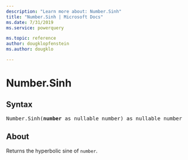 ```yaml
---
description: "Learn more about: Number.Sinh"
title: "Number.Sinh | Microsoft Docs"
ms.date: 7/31/2019
ms.service: powerquery

ms.topic: reference
author: dougklopfenstein
ms.author: dougklo

---
```

# Number.Sinh

## Syntax

<pre>
Number.Sinh(<b>number</b> as nullable number) as nullable number
</pre>
  
## About  
Returns the hyperbolic sine of `number`.
